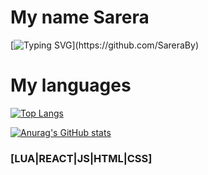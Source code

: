 # My name Sarera

[![Typing SVG](https://readme-typing-svg.herokuapp.com?color=%navy&lines=Hello,+I+am+a+junior+Web+programmer+UI+designer.)](https://github.com/SareraBy)

 
 
# My languages




[![Top Langs](https://github-readme-stats.vercel.app/api/top-langs/?username=SareraBy&theme=radical)](https://github.com/anuraghazra/github-readme-stats)


[![Anurag's GitHub stats](https://github-readme-stats.vercel.app/api?username=SareraBy&theme=radical)](https://github.com/anuraghazra/github-readme-stats)




### [LUA|REACT|JS|HTML|CSS]
